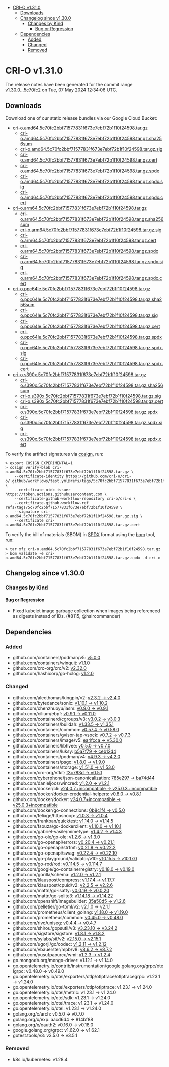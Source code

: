 - [CRI-O v1.31.0](#cri-o-v1310)
  - [Downloads](#downloads)
  - [Changelog since v1.30.0](#changelog-since-v1300)
    - [Changes by Kind](#changes-by-kind)
      - [Bug or Regression](#bug-or-regression)
  - [Dependencies](#dependencies)
    - [Added](#added)
    - [Changed](#changed)
    - [Removed](#removed)

# CRI-O v1.31.0

The release notes have been generated for the commit range
[v1.30.0...5c70fc2](https://github.com/cri-o/cri-o/compare/v1.30.0...v1.31.0) on Tue, 07 May 2024 12:34:06 UTC.

## Downloads

Download one of our static release bundles via our Google Cloud Bucket:

- [cri-o.amd64.5c70fc2bbf71577831f673e7ebf72b1f10f24598.tar.gz](https://storage.googleapis.com/cri-o/artifacts/cri-o.amd64.5c70fc2bbf71577831f673e7ebf72b1f10f24598.tar.gz)
  - [cri-o.amd64.5c70fc2bbf71577831f673e7ebf72b1f10f24598.tar.gz.sha256sum](https://storage.googleapis.com/cri-o/artifacts/cri-o.amd64.5c70fc2bbf71577831f673e7ebf72b1f10f24598.tar.gz.sha256sum)
  - [cri-o.amd64.5c70fc2bbf71577831f673e7ebf72b1f10f24598.tar.gz.sig](https://storage.googleapis.com/cri-o/artifacts/cri-o.amd64.5c70fc2bbf71577831f673e7ebf72b1f10f24598.tar.gz.sig)
  - [cri-o.amd64.5c70fc2bbf71577831f673e7ebf72b1f10f24598.tar.gz.cert](https://storage.googleapis.com/cri-o/artifacts/cri-o.amd64.5c70fc2bbf71577831f673e7ebf72b1f10f24598.tar.gz.cert)
  - [cri-o.amd64.5c70fc2bbf71577831f673e7ebf72b1f10f24598.tar.gz.spdx](https://storage.googleapis.com/cri-o/artifacts/cri-o.amd64.5c70fc2bbf71577831f673e7ebf72b1f10f24598.tar.gz.spdx)
  - [cri-o.amd64.5c70fc2bbf71577831f673e7ebf72b1f10f24598.tar.gz.spdx.sig](https://storage.googleapis.com/cri-o/artifacts/cri-o.amd64.5c70fc2bbf71577831f673e7ebf72b1f10f24598.tar.gz.spdx.sig)
  - [cri-o.amd64.5c70fc2bbf71577831f673e7ebf72b1f10f24598.tar.gz.spdx.cert](https://storage.googleapis.com/cri-o/artifacts/cri-o.amd64.5c70fc2bbf71577831f673e7ebf72b1f10f24598.tar.gz.spdx.cert)
- [cri-o.arm64.5c70fc2bbf71577831f673e7ebf72b1f10f24598.tar.gz](https://storage.googleapis.com/cri-o/artifacts/cri-o.arm64.5c70fc2bbf71577831f673e7ebf72b1f10f24598.tar.gz)
  - [cri-o.arm64.5c70fc2bbf71577831f673e7ebf72b1f10f24598.tar.gz.sha256sum](https://storage.googleapis.com/cri-o/artifacts/cri-o.arm64.5c70fc2bbf71577831f673e7ebf72b1f10f24598.tar.gz.sha256sum)
  - [cri-o.arm64.5c70fc2bbf71577831f673e7ebf72b1f10f24598.tar.gz.sig](https://storage.googleapis.com/cri-o/artifacts/cri-o.arm64.5c70fc2bbf71577831f673e7ebf72b1f10f24598.tar.gz.sig)
  - [cri-o.arm64.5c70fc2bbf71577831f673e7ebf72b1f10f24598.tar.gz.cert](https://storage.googleapis.com/cri-o/artifacts/cri-o.arm64.5c70fc2bbf71577831f673e7ebf72b1f10f24598.tar.gz.cert)
  - [cri-o.arm64.5c70fc2bbf71577831f673e7ebf72b1f10f24598.tar.gz.spdx](https://storage.googleapis.com/cri-o/artifacts/cri-o.arm64.5c70fc2bbf71577831f673e7ebf72b1f10f24598.tar.gz.spdx)
  - [cri-o.arm64.5c70fc2bbf71577831f673e7ebf72b1f10f24598.tar.gz.spdx.sig](https://storage.googleapis.com/cri-o/artifacts/cri-o.arm64.5c70fc2bbf71577831f673e7ebf72b1f10f24598.tar.gz.spdx.sig)
  - [cri-o.arm64.5c70fc2bbf71577831f673e7ebf72b1f10f24598.tar.gz.spdx.cert](https://storage.googleapis.com/cri-o/artifacts/cri-o.arm64.5c70fc2bbf71577831f673e7ebf72b1f10f24598.tar.gz.spdx.cert)
- [cri-o.ppc64le.5c70fc2bbf71577831f673e7ebf72b1f10f24598.tar.gz](https://storage.googleapis.com/cri-o/artifacts/cri-o.ppc64le.5c70fc2bbf71577831f673e7ebf72b1f10f24598.tar.gz)
  - [cri-o.ppc64le.5c70fc2bbf71577831f673e7ebf72b1f10f24598.tar.gz.sha256sum](https://storage.googleapis.com/cri-o/artifacts/cri-o.ppc64le.5c70fc2bbf71577831f673e7ebf72b1f10f24598.tar.gz.sha256sum)
  - [cri-o.ppc64le.5c70fc2bbf71577831f673e7ebf72b1f10f24598.tar.gz.sig](https://storage.googleapis.com/cri-o/artifacts/cri-o.ppc64le.5c70fc2bbf71577831f673e7ebf72b1f10f24598.tar.gz.sig)
  - [cri-o.ppc64le.5c70fc2bbf71577831f673e7ebf72b1f10f24598.tar.gz.cert](https://storage.googleapis.com/cri-o/artifacts/cri-o.ppc64le.5c70fc2bbf71577831f673e7ebf72b1f10f24598.tar.gz.cert)
  - [cri-o.ppc64le.5c70fc2bbf71577831f673e7ebf72b1f10f24598.tar.gz.spdx](https://storage.googleapis.com/cri-o/artifacts/cri-o.ppc64le.5c70fc2bbf71577831f673e7ebf72b1f10f24598.tar.gz.spdx)
  - [cri-o.ppc64le.5c70fc2bbf71577831f673e7ebf72b1f10f24598.tar.gz.spdx.sig](https://storage.googleapis.com/cri-o/artifacts/cri-o.ppc64le.5c70fc2bbf71577831f673e7ebf72b1f10f24598.tar.gz.spdx.sig)
  - [cri-o.ppc64le.5c70fc2bbf71577831f673e7ebf72b1f10f24598.tar.gz.spdx.cert](https://storage.googleapis.com/cri-o/artifacts/cri-o.ppc64le.5c70fc2bbf71577831f673e7ebf72b1f10f24598.tar.gz.spdx.cert)
- [cri-o.s390x.5c70fc2bbf71577831f673e7ebf72b1f10f24598.tar.gz](https://storage.googleapis.com/cri-o/artifacts/cri-o.s390x.5c70fc2bbf71577831f673e7ebf72b1f10f24598.tar.gz)
  - [cri-o.s390x.5c70fc2bbf71577831f673e7ebf72b1f10f24598.tar.gz.sha256sum](https://storage.googleapis.com/cri-o/artifacts/cri-o.s390x.5c70fc2bbf71577831f673e7ebf72b1f10f24598.tar.gz.sha256sum)
  - [cri-o.s390x.5c70fc2bbf71577831f673e7ebf72b1f10f24598.tar.gz.sig](https://storage.googleapis.com/cri-o/artifacts/cri-o.s390x.5c70fc2bbf71577831f673e7ebf72b1f10f24598.tar.gz.sig)
  - [cri-o.s390x.5c70fc2bbf71577831f673e7ebf72b1f10f24598.tar.gz.cert](https://storage.googleapis.com/cri-o/artifacts/cri-o.s390x.5c70fc2bbf71577831f673e7ebf72b1f10f24598.tar.gz.cert)
  - [cri-o.s390x.5c70fc2bbf71577831f673e7ebf72b1f10f24598.tar.gz.spdx](https://storage.googleapis.com/cri-o/artifacts/cri-o.s390x.5c70fc2bbf71577831f673e7ebf72b1f10f24598.tar.gz.spdx)
  - [cri-o.s390x.5c70fc2bbf71577831f673e7ebf72b1f10f24598.tar.gz.spdx.sig](https://storage.googleapis.com/cri-o/artifacts/cri-o.s390x.5c70fc2bbf71577831f673e7ebf72b1f10f24598.tar.gz.spdx.sig)
  - [cri-o.s390x.5c70fc2bbf71577831f673e7ebf72b1f10f24598.tar.gz.spdx.cert](https://storage.googleapis.com/cri-o/artifacts/cri-o.s390x.5c70fc2bbf71577831f673e7ebf72b1f10f24598.tar.gz.spdx.cert)

To verify the artifact signatures via [cosign](https://github.com/sigstore/cosign), run:

```console
> export COSIGN_EXPERIMENTAL=1
> cosign verify-blob cri-o.amd64.5c70fc2bbf71577831f673e7ebf72b1f10f24598.tar.gz \
    --certificate-identity https://github.com/cri-o/cri-o/.github/workflows/test.yml@refs/tags/5c70fc2bbf71577831f673e7ebf72b1f10f24598 \
    --certificate-oidc-issuer https://token.actions.githubusercontent.com \
    --certificate-github-workflow-repository cri-o/cri-o \
    --certificate-github-workflow-ref refs/tags/5c70fc2bbf71577831f673e7ebf72b1f10f24598 \
    --signature cri-o.amd64.5c70fc2bbf71577831f673e7ebf72b1f10f24598.tar.gz.sig \
    --certificate cri-o.amd64.5c70fc2bbf71577831f673e7ebf72b1f10f24598.tar.gz.cert
```

To verify the bill of materials (SBOM) in [SPDX](https://spdx.org) format using the [bom](https://sigs.k8s.io/bom) tool, run:

```console
> tar xfz cri-o.amd64.5c70fc2bbf71577831f673e7ebf72b1f10f24598.tar.gz
> bom validate -e cri-o.amd64.5c70fc2bbf71577831f673e7ebf72b1f10f24598.tar.gz.spdx -d cri-o
```

## Changelog since v1.30.0

### Changes by Kind

#### Bug or Regression
 - Fixed kubelet image garbage collection when images being referenced as digests instead of IDs. (#8115, @haircommander)

## Dependencies

### Added
- github.com/containers/podman/v5: [v5.0.0](https://github.com/containers/podman/tree/v5.0.0)
- github.com/containers/winquit: [v1.1.0](https://github.com/containers/winquit/tree/v1.1.0)
- github.com/crc-org/crc/v2: [v2.32.0](https://github.com/crc-org/crc/tree/v2.32.0)
- github.com/hashicorp/go-hclog: [v1.2.0](https://github.com/hashicorp/go-hclog/tree/v1.2.0)

### Changed
- github.com/alecthomas/kingpin/v2: [v2.3.2 → v2.4.0](https://github.com/alecthomas/kingpin/compare/v2.3.2...v2.4.0)
- github.com/bytedance/sonic: [v1.10.1 → v1.10.2](https://github.com/bytedance/sonic/compare/v1.10.1...v1.10.2)
- github.com/chenzhuoyu/iasm: [v0.9.0 → v0.9.1](https://github.com/chenzhuoyu/iasm/compare/v0.9.0...v0.9.1)
- github.com/cilium/ebpf: [v0.9.1 → v0.11.0](https://github.com/cilium/ebpf/compare/v0.9.1...v0.11.0)
- github.com/containerd/cgroups/v3: [v3.0.2 → v3.0.3](https://github.com/containerd/cgroups/compare/v3.0.2...v3.0.3)
- github.com/containers/buildah: [v1.33.5 → v1.35.1](https://github.com/containers/buildah/compare/v1.33.5...v1.35.1)
- github.com/containers/common: [v0.57.4 → v0.58.0](https://github.com/containers/common/compare/v0.57.4...v0.58.0)
- github.com/containers/gvisor-tap-vsock: [v0.7.2 → v0.7.3](https://github.com/containers/gvisor-tap-vsock/compare/v0.7.2...v0.7.3)
- github.com/containers/image/v5: [ea4fcca → v5.30.0](https://github.com/containers/image/compare/ea4fcca...v5.30.0)
- github.com/containers/libhvee: [v0.5.0 → v0.7.0](https://github.com/containers/libhvee/compare/v0.5.0...v0.7.0)
- github.com/containers/luksy: [b5a7f79 → ceb12d4](https://github.com/containers/luksy/compare/b5a7f79...ceb12d4)
- github.com/containers/podman/v4: [v4.9.3 → v4.2.0](https://github.com/containers/podman/compare/v4.9.3...v4.2.0)
- github.com/containers/psgo: [v1.8.0 → v1.9.0](https://github.com/containers/psgo/compare/v1.8.0...v1.9.0)
- github.com/containers/storage: [v1.51.0 → v1.53.0](https://github.com/containers/storage/compare/v1.51.0...v1.53.0)
- github.com/crc-org/vfkit: [f3c783d → v0.5.1](https://github.com/crc-org/vfkit/compare/f3c783d...v0.5.1)
- github.com/cyberphone/json-canonicalization: [785e297 → ba74d44](https://github.com/cyberphone/json-canonicalization/compare/785e297...ba74d44)
- github.com/danieljoos/wincred: [v1.2.0 → v1.2.1](https://github.com/danieljoos/wincred/compare/v1.2.0...v1.2.1)
- github.com/docker/cli: [v24.0.7+incompatible → v25.0.3+incompatible](https://github.com/docker/cli/compare/v24.0.7...v25.0.3)
- github.com/docker/docker-credential-helpers: [v0.8.0 → v0.8.1](https://github.com/docker/docker-credential-helpers/compare/v0.8.0...v0.8.1)
- github.com/docker/docker: [v24.0.7+incompatible → v25.0.3+incompatible](https://github.com/docker/docker/compare/v24.0.7...v25.0.3)
- github.com/docker/go-connections: [0b8c1f4 → v0.5.0](https://github.com/docker/go-connections/compare/0b8c1f4...v0.5.0)
- github.com/felixge/httpsnoop: [v1.0.3 → v1.0.4](https://github.com/felixge/httpsnoop/compare/v1.0.3...v1.0.4)
- github.com/frankban/quicktest: [v1.14.0 → v1.14.5](https://github.com/frankban/quicktest/compare/v1.14.0...v1.14.5)
- github.com/fsouza/go-dockerclient: [v1.10.0 → v1.10.1](https://github.com/fsouza/go-dockerclient/compare/v1.10.0...v1.10.1)
- github.com/gabriel-vasile/mimetype: [v1.4.2 → v1.4.3](https://github.com/gabriel-vasile/mimetype/compare/v1.4.2...v1.4.3)
- github.com/go-ole/go-ole: [v1.2.6 → v1.3.0](https://github.com/go-ole/go-ole/compare/v1.2.6...v1.3.0)
- github.com/go-openapi/errors: [v0.20.4 → v0.21.1](https://github.com/go-openapi/errors/compare/v0.20.4...v0.21.1)
- github.com/go-openapi/strfmt: [v0.21.8 → v0.22.2](https://github.com/go-openapi/strfmt/compare/v0.21.8...v0.22.2)
- github.com/go-openapi/swag: [v0.22.4 → v0.22.10](https://github.com/go-openapi/swag/compare/v0.22.4...v0.22.10)
- github.com/go-playground/validator/v10: [v10.15.5 → v10.17.0](https://github.com/go-playground/validator/compare/v10.15.5...v10.17.0)
- github.com/go-rod/rod: [v0.114.5 → v0.114.7](https://github.com/go-rod/rod/compare/v0.114.5...v0.114.7)
- github.com/google/go-containerregistry: [v0.18.0 → v0.19.0](https://github.com/google/go-containerregistry/compare/v0.18.0...v0.19.0)
- github.com/gorilla/schema: [v1.2.0 → v1.2.1](https://github.com/gorilla/schema/compare/v1.2.0...v1.2.1)
- github.com/klauspost/compress: [v1.17.4 → v1.17.7](https://github.com/klauspost/compress/compare/v1.17.4...v1.17.7)
- github.com/klauspost/cpuid/v2: [v2.2.5 → v2.2.6](https://github.com/klauspost/cpuid/compare/v2.2.5...v2.2.6)
- github.com/mattn/go-isatty: [v0.0.19 → v0.0.20](https://github.com/mattn/go-isatty/compare/v0.0.19...v0.0.20)
- github.com/mattn/go-sqlite3: [v1.14.18 → v1.14.22](https://github.com/mattn/go-sqlite3/compare/v1.14.18...v1.14.22)
- github.com/openshift/imagebuilder: [35a50d5 → v1.2.6](https://github.com/openshift/imagebuilder/compare/35a50d5...v1.2.6)
- github.com/pelletier/go-toml/v2: [v2.1.0 → v2.1.1](https://github.com/pelletier/go-toml/compare/v2.1.0...v2.1.1)
- github.com/prometheus/client_golang: [v1.18.0 → v1.19.0](https://github.com/prometheus/client_golang/compare/v1.18.0...v1.19.0)
- github.com/prometheus/common: [v0.45.0 → v0.48.0](https://github.com/prometheus/common/compare/v0.45.0...v0.48.0)
- github.com/rivo/uniseg: [v0.4.4 → v0.4.7](https://github.com/rivo/uniseg/compare/v0.4.4...v0.4.7)
- github.com/shirou/gopsutil/v3: [v3.23.10 → v3.24.2](https://github.com/shirou/gopsutil/compare/v3.23.10...v3.24.2)
- github.com/sigstore/sigstore: [v1.8.1 → v1.8.2](https://github.com/sigstore/sigstore/compare/v1.8.1...v1.8.2)
- github.com/sylabs/sif/v2: [v2.15.0 → v2.15.1](https://github.com/sylabs/sif/compare/v2.15.0...v2.15.1)
- github.com/ugorji/go/codec: [v1.2.11 → v1.2.12](https://github.com/ugorji/go/compare/codec/v1.2.11...codec/v1.2.12)
- github.com/vbauerster/mpb/v8: [v8.6.2 → v8.7.2](https://github.com/vbauerster/mpb/compare/v8.6.2...v8.7.2)
- github.com/yusufpapurcu/wmi: [v1.2.3 → v1.2.4](https://github.com/yusufpapurcu/wmi/compare/v1.2.3...v1.2.4)
- go.mongodb.org/mongo-driver: v1.12.1 → v1.14.0
- go.opentelemetry.io/contrib/instrumentation/google.golang.org/grpc/otelgrpc: v0.48.0 → v0.49.0
- go.opentelemetry.io/otel/exporters/otlp/otlptrace/otlptracegrpc: v1.23.1 → v1.24.0
- go.opentelemetry.io/otel/exporters/otlp/otlptrace: v1.23.1 → v1.24.0
- go.opentelemetry.io/otel/metric: v1.23.1 → v1.24.0
- go.opentelemetry.io/otel/sdk: v1.23.1 → v1.24.0
- go.opentelemetry.io/otel/trace: v1.23.1 → v1.24.0
- go.opentelemetry.io/otel: v1.23.1 → v1.24.0
- golang.org/x/arch: v0.5.0 → v0.7.0
- golang.org/x/exp: aacd6d4 → 814bf88
- golang.org/x/oauth2: v0.16.0 → v0.18.0
- google.golang.org/grpc: v1.62.0 → v1.62.1
- gotest.tools/v3: v3.5.0 → v3.5.1

### Removed
- k8s.io/kubernetes: v1.28.4
